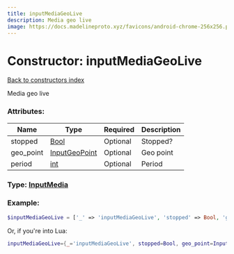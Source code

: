 ```yaml
---
title: inputMediaGeoLive
description: Media geo live
image: https://docs.madelineproto.xyz/favicons/android-chrome-256x256.png
---
```

# Constructor: inputMediaGeoLive  
[Back to constructors index](index.md)



Media geo live

### Attributes:

| Name     |    Type       | Required | Description |
|----------|---------------|----------|-------------|
|stopped|[Bool](../types/Bool.md) | Optional|Stopped?|
|geo\_point|[InputGeoPoint](../types/InputGeoPoint.md) | Optional|Geo point|
|period|[int](../types/int.md) | Optional|Period|



### Type: [InputMedia](../types/InputMedia.md)


### Example:

```php
$inputMediaGeoLive = ['_' => 'inputMediaGeoLive', 'stopped' => Bool, 'geo_point' => InputGeoPoint, 'period' => int];
```  


Or, if you're into Lua:

```lua
inputMediaGeoLive={_='inputMediaGeoLive', stopped=Bool, geo_point=InputGeoPoint, period=int}

```


